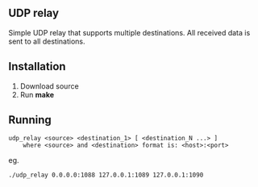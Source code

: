 ## UDP relay

Simple UDP relay that supports multiple destinations. All received data is sent to all destinations.

## Installation

1. Download source
2. Run **make**

## Running

```
udp_relay <source> <destination_1> [ <destination_N ...> ]
    where <source> and <destination> format is: <host>:<port>
```
eg.
```
./udp_relay 0.0.0.0:1088 127.0.0.1:1089 127.0.0.1:1090
```
